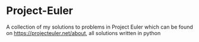 # Project-Euler
A collection of my solutions to problems in Project Euler which can be found on https://projecteuler.net/about, 
all solutions written in python
